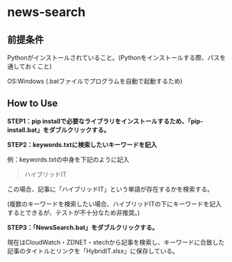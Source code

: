# news-search
## 前提条件
Pythonがインストールされていること。(Pythonをインストールする際、パスを通しておくこと)

OS:Windows (.batファイルでプログラムを自動で起動するため)

## How to Use
**STEP1：pip installで必要なライブラリをインストールするため、「pip-install.bat」をダブルクリックする。**

**STEP2：keywords.txtに検索したいキーワードを記入**

例：keywords.txtの中身を下記のように記入
>ハイブリッドIT

この場合、記事に「ハイブリッドIT」という単語が存在するかを検索する。

(複数のキーワードを検索したい場合、ハイブリッドITの下にキーワードを記入するとできるが、テストが不十分なため非推奨。)

**STEP3：「NewsSearch.bat」をダブルクリックする。**

現在はCloudWatch・ZDNET・xtechから記事を検索し、キーワードに合致した記事のタイトルとリンクを「HybridIT.xlsx」に保存している。

